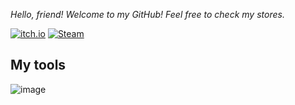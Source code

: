 _Hello, friend! Welcome to my GitHub! Feel free to check my stores._

[![itch.io](https://img.shields.io/badge/Itch.io-FA5C5C?style=for-the-badge&logo=itchdotio&logoColor=white)](https://harutofun.itch.io/)
[![Steam](https://img.shields.io/badge/Steam-000000?style=for-the-badge&logo=steam&logoColor=white)](https://store.steampowered.com/dev/harutofun)


## My tools
![image](https://blogger.googleusercontent.com/img/b/R29vZ2xl/AVvXsEipSpmB3qbOgRyeOC_EE6Gpuacp5hoSxL1Nidm84TSkIOMijFoso2rm9b5TvwG7IYYkEEKys7qtOWmSD1MKlQ6m0klUhKzSzkwO63YEAfy0Q8EwrKttLfNsb8_ffwX3FHazcuCfUjILekBVWswjRdd-Kz41XU9G5xBcn7ojO6smY_MK-l2rEZGLFtOMl4gZ/s16000/game%20dneinsd.png)  
